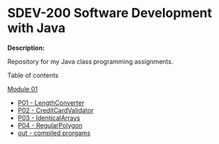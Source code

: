 # SDEV-200 Software Development with Java
**Description:**

Repository for my Java class programming assignments.

Table of contents

[Module 01](https://github.com/codeninja2000/SDEV-200/tree/3e905e2a0e071e2b6efe52845bdd88ce84a65371/M01)
- [P01 - LengthConverter](https://github.com/codeninja2000/SDEV-200/tree/3e905e2a0e071e2b6efe52845bdd88ce84a65371/M01/P01_LengthConverter/src)
- [P02 - CreditCardValidator](https://github.com/codeninja2000/SDEV-200/tree/3e905e2a0e071e2b6efe52845bdd88ce84a65371/M01/P02_CreditCardValidator/src)
- [P03 - IdenticalArrays](https://github.com/codeninja2000/SDEV-200/tree/3e905e2a0e071e2b6efe52845bdd88ce84a65371/M01/P03_IdenticalArrays/src)
- [P04 - RegularPolygon](https://github.com/codeninja2000/SDEV-200/tree/3e905e2a0e071e2b6efe52845bdd88ce84a65371/M01/P04_RegularPolygonUML)
- [out -  compiled prorgams](https://github.com/codeninja2000/SDEV-200/tree/3e905e2a0e071e2b6efe52845bdd88ce84a65371/M01/out/production)